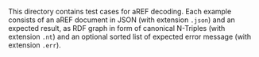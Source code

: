 This directory contains test cases for aREF decoding. Each example consists of
an aREF document in JSON (with extension `.json`) and an expected result, as
RDF graph in form of canonical N-Triples (with extension `.nt`) and an optional
sorted list of expected error message (with extension `.err`).
